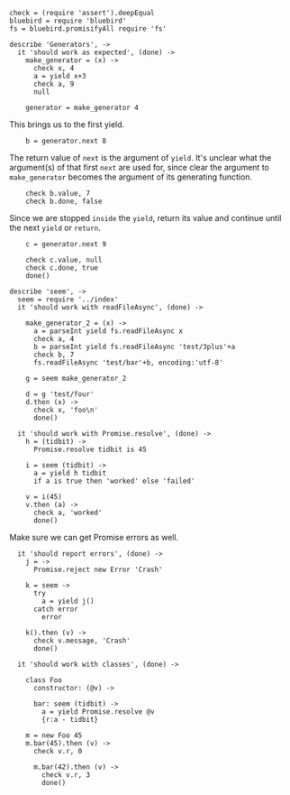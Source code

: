     check = (require 'assert').deepEqual
    bluebird = require 'bluebird'
    fs = bluebird.promisifyAll require 'fs'

    describe 'Generators', ->
      it 'should work as expected', (done) ->
        make_generator = (x) ->
          check x, 4
          a = yield x+3
          check a, 9
          null

        generator = make_generator 4

This brings us to the first yield.

        b = generator.next 8

The return value of `next` is the argument of `yield`.
It's unclear what the argument(s) of that first `next` are used for, since clear the argument to `make_generator` becomes the argument of its generating function.

        check b.value, 7
        check b.done, false

Since we are stopped `inside` the `yield`, return its value and continue until the next `yield` or `return`.

        c = generator.next 9

        check c.value, null
        check c.done, true
        done()

    describe 'seem', ->
      seem = require '../index'
      it 'should work with readFileAsync', (done) ->

        make_generator_2 = (x) ->
          a = parseInt yield fs.readFileAsync x
          check a, 4
          b = parseInt yield fs.readFileAsync 'test/3plus'+a
          check b, 7
          fs.readFileAsync 'test/bar'+b, encoding:'utf-8'

        g = seem make_generator_2

        d = g 'test/four'
        d.then (x) ->
          check x, 'foo\n'
          done()

      it 'should work with Promise.resolve', (done) ->
        h = (tidbit) ->
          Promise.resolve tidbit is 45

        i = seem (tidbit) ->
          a = yield h tidbit
          if a is true then 'worked' else 'failed'

        v = i(45)
        v.then (a) ->
          check a, 'worked'
          done()

Make sure we can get Promise errors as well.

      it 'should report errors', (done) ->
        j = ->
          Promise.reject new Error 'Crash'

        k = seem ->
          try
            a = yield j()
          catch error
            error

        k().then (v) ->
          check v.message, 'Crash'
          done()

      it 'should work with classes', (done) ->

        class Foo
          constructor: (@v) ->

          bar: seem (tidbit) ->
            a = yield Promise.resolve @v
            {r:a - tidbit}

        m = new Foo 45
        m.bar(45).then (v) ->
          check v.r, 0

          m.bar(42).then (v) ->
            check v.r, 3
            done()
